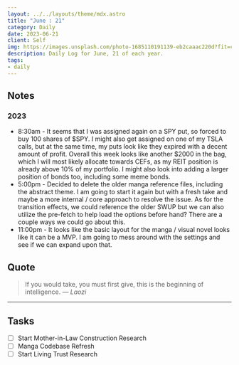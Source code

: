 ```yaml
---
layout: ../../layouts/theme/mdx.astro
title: "June : 21"
category: Daily
date: 2023-06-21
client: Self
img: https://images.unsplash.com/photo-1685110191139-eb2caaac220d?fit=crop&q=85&w=1400&h=700
description: Daily Log for June, 21 of each year.
tags:
- daily
---
```


## Notes

### 2023
- 8:30am - It seems that I was assigned again on a SPY put, so forced to buy 100 shares of $SPY. I might also get assigned on one of my TSLA calls, but at the same time, my puts look like they expired with a decent amount of profit. Overall this week looks like another $2000 in the bag, which I will most likely allocate towards CEFs, as my REIT position is already above 10% of my portfolio. I might also look into adding a larger position of bonds too, including some meme bonds.
- 5:00pm - Decided to delete the older manga reference files, including the abstract theme. I am going to start it again but with a fresh take and maybe a more internal / core approach to resolve the issue. As for the transition effects, we could reference the older SWUP but we can also utilize the pre-fetch to help load the options before hand? There are a couple ways we could go about this.
- 11:00pm - It looks like the basic layout for the manga / visual novel looks like it can be a MVP. I am going to mess around with the settings and see if we can expand upon that.

## Quote

> If you would take, you must first give, this is the beginning of intelligence.
> — <cite>Laozi</cite>

---

## Tasks

- [ ] Start Mother-in-Law Construction Research
- [ ] Manga Codebase Refresh
- [ ] Start Living Trust Research